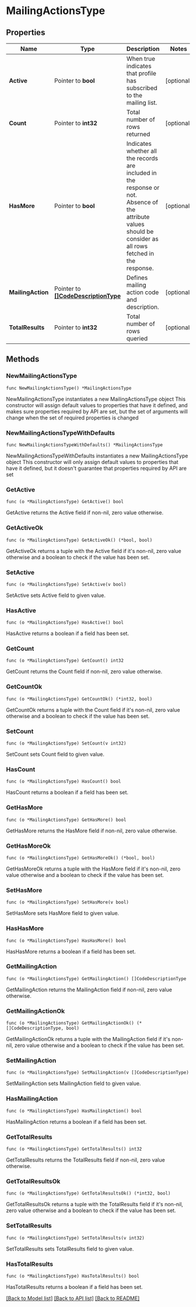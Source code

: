 # MailingActionsType

## Properties

Name | Type | Description | Notes
------------ | ------------- | ------------- | -------------
**Active** | Pointer to **bool** | When true indicates that profile has subscribed to the mailing list. | [optional] 
**Count** | Pointer to **int32** | Total number of rows returned | [optional] 
**HasMore** | Pointer to **bool** | Indicates whether all the records are included in the response or not. Absence of the attribute values should be consider as all rows fetched in the response. | [optional] 
**MailingAction** | Pointer to [**[]CodeDescriptionType**](CodeDescriptionType.md) | Defines mailing action code and description. | [optional] 
**TotalResults** | Pointer to **int32** | Total number of rows queried | [optional] 

## Methods

### NewMailingActionsType

`func NewMailingActionsType() *MailingActionsType`

NewMailingActionsType instantiates a new MailingActionsType object
This constructor will assign default values to properties that have it defined,
and makes sure properties required by API are set, but the set of arguments
will change when the set of required properties is changed

### NewMailingActionsTypeWithDefaults

`func NewMailingActionsTypeWithDefaults() *MailingActionsType`

NewMailingActionsTypeWithDefaults instantiates a new MailingActionsType object
This constructor will only assign default values to properties that have it defined,
but it doesn't guarantee that properties required by API are set

### GetActive

`func (o *MailingActionsType) GetActive() bool`

GetActive returns the Active field if non-nil, zero value otherwise.

### GetActiveOk

`func (o *MailingActionsType) GetActiveOk() (*bool, bool)`

GetActiveOk returns a tuple with the Active field if it's non-nil, zero value otherwise
and a boolean to check if the value has been set.

### SetActive

`func (o *MailingActionsType) SetActive(v bool)`

SetActive sets Active field to given value.

### HasActive

`func (o *MailingActionsType) HasActive() bool`

HasActive returns a boolean if a field has been set.

### GetCount

`func (o *MailingActionsType) GetCount() int32`

GetCount returns the Count field if non-nil, zero value otherwise.

### GetCountOk

`func (o *MailingActionsType) GetCountOk() (*int32, bool)`

GetCountOk returns a tuple with the Count field if it's non-nil, zero value otherwise
and a boolean to check if the value has been set.

### SetCount

`func (o *MailingActionsType) SetCount(v int32)`

SetCount sets Count field to given value.

### HasCount

`func (o *MailingActionsType) HasCount() bool`

HasCount returns a boolean if a field has been set.

### GetHasMore

`func (o *MailingActionsType) GetHasMore() bool`

GetHasMore returns the HasMore field if non-nil, zero value otherwise.

### GetHasMoreOk

`func (o *MailingActionsType) GetHasMoreOk() (*bool, bool)`

GetHasMoreOk returns a tuple with the HasMore field if it's non-nil, zero value otherwise
and a boolean to check if the value has been set.

### SetHasMore

`func (o *MailingActionsType) SetHasMore(v bool)`

SetHasMore sets HasMore field to given value.

### HasHasMore

`func (o *MailingActionsType) HasHasMore() bool`

HasHasMore returns a boolean if a field has been set.

### GetMailingAction

`func (o *MailingActionsType) GetMailingAction() []CodeDescriptionType`

GetMailingAction returns the MailingAction field if non-nil, zero value otherwise.

### GetMailingActionOk

`func (o *MailingActionsType) GetMailingActionOk() (*[]CodeDescriptionType, bool)`

GetMailingActionOk returns a tuple with the MailingAction field if it's non-nil, zero value otherwise
and a boolean to check if the value has been set.

### SetMailingAction

`func (o *MailingActionsType) SetMailingAction(v []CodeDescriptionType)`

SetMailingAction sets MailingAction field to given value.

### HasMailingAction

`func (o *MailingActionsType) HasMailingAction() bool`

HasMailingAction returns a boolean if a field has been set.

### GetTotalResults

`func (o *MailingActionsType) GetTotalResults() int32`

GetTotalResults returns the TotalResults field if non-nil, zero value otherwise.

### GetTotalResultsOk

`func (o *MailingActionsType) GetTotalResultsOk() (*int32, bool)`

GetTotalResultsOk returns a tuple with the TotalResults field if it's non-nil, zero value otherwise
and a boolean to check if the value has been set.

### SetTotalResults

`func (o *MailingActionsType) SetTotalResults(v int32)`

SetTotalResults sets TotalResults field to given value.

### HasTotalResults

`func (o *MailingActionsType) HasTotalResults() bool`

HasTotalResults returns a boolean if a field has been set.


[[Back to Model list]](../README.md#documentation-for-models) [[Back to API list]](../README.md#documentation-for-api-endpoints) [[Back to README]](../README.md)


